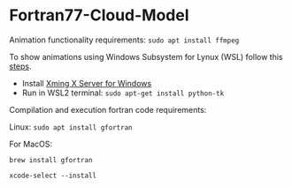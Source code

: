 # Fortran77-Cloud-Model

Animation functionality requirements:
`sudo apt install ffmpeg`

To show animations using Windows Subsystem for Lynux (WSL) follow this [steps](https://stackoverflow.com/questions/43397162/show-matplotlib-plots-and-other-gui-in-ubuntu-wsl1-wsl2).

- Install [Xming X Server for Windows ](https://sourceforge.net/projects/xming/)
- Run in WSL2 terminal: `sudo apt-get install python-tk`

Compilation and execution fortran code requirements:

Linux:
`sudo apt install gfortran`

For MacOS:

`brew install gfortran`

`xcode-select --install`
